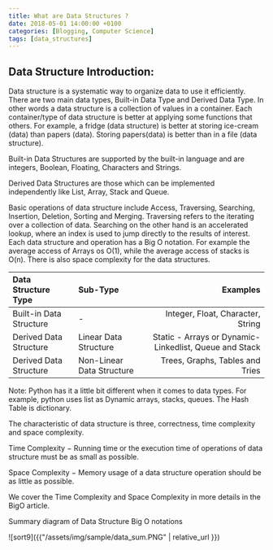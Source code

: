 ```yaml
---
title: What are Data Structures ?
date: 2018-05-01 14:00:00 +0100
categories: [Blogging, Computer Science]
tags: [data_structures]
---
```


## Data Structure Introduction:

Data structure is a systematic way to organize data to use it efficiently. There are two main data types, Built-in Data Type and Derived Data Type. In other words a data structure is a collection of values in a container. Each container/type of data structure is better at applying some functions that others. For example, a fridge (data structure) is better at storing ice-cream (data) than papers (data). Storing papers(data) is better than in a file (data structure).

Built-in Data Structures are supported by the built-in language and are integers, Boolean, Floating, Characters and Strings.

Derived Data Structures are those which can be implemented independently like List, Array, Stack and Queue.

Basic operations of data structure include Access, Traversing, Searching, Insertion, Deletion, Sorting and Merging. Traversing refers to the iterating over a collection of data. Searching on the other hand is an accelerated lookup, where an index is used to jump directly to the results of interest. Each data structure and operation has a Big O notation. For example the average access of Arrays os O(1), while the average access of stacks is O(n). There is also space complexity for the data structures.

|Data Structure Type|Sub-Type|Examples|
|:---|:--|---:|
|Built-in Data Structure | - | Integer, Float, Character, String
|Derived Data Structure | Linear Data Structure | Static - Arrays or Dynamic- Linkedlist, Queue and Stack
|Derived Data Structure | Non-Linear Data Structure | Trees, Graphs, Tables and Tries

Note: Python has it a little bit different when it comes to data types. For example, python uses list as Dynamic arrays, stacks, queues. The Hash Table is dictionary.

The characteristic of data structure is three, correctness, time complexity and space complexity.

Time Complexity − Running time or the execution time of operations of data structure must be as small as possible.

Space Complexity − Memory usage of a data structure operation should be as little as possible.

We cover the Time Complexity and Space Complexity in more details in the BigO article.

Summary diagram of Data Structure Big O notations

![sort9]({{"/assets/img/sample/data_sum.PNG" | relative_url }})

